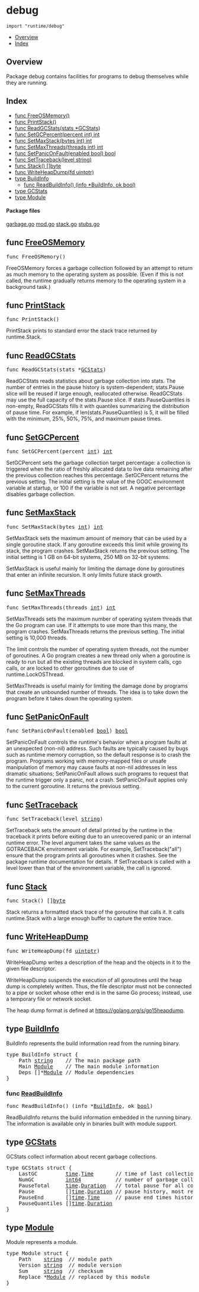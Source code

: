 

# debug
`import "runtime/debug"`

* [Overview](#pkg-overview)
* [Index](#pkg-index)

## <a id="pkg-overview">Overview</a>
Package debug contains facilities for programs to debug themselves while
they are running.




## <a id="pkg-index">Index</a>
* [func FreeOSMemory()](#FreeOSMemory)
* [func PrintStack()](#PrintStack)
* [func ReadGCStats(stats *GCStats)](#ReadGCStats)
* [func SetGCPercent(percent int) int](#SetGCPercent)
* [func SetMaxStack(bytes int) int](#SetMaxStack)
* [func SetMaxThreads(threads int) int](#SetMaxThreads)
* [func SetPanicOnFault(enabled bool) bool](#SetPanicOnFault)
* [func SetTraceback(level string)](#SetTraceback)
* [func Stack() []byte](#Stack)
* [func WriteHeapDump(fd uintptr)](#WriteHeapDump)
* [type BuildInfo](#BuildInfo)
  * [func ReadBuildInfo() (info *BuildInfo, ok bool)](#ReadBuildInfo)
* [type GCStats](#GCStats)
* [type Module](#Module)




#### <a id="pkg-files">Package files</a>
[garbage.go](https://golang.org/src/runtime/debug/garbage.go) [mod.go](https://golang.org/src/runtime/debug/mod.go) [stack.go](https://golang.org/src/runtime/debug/stack.go) [stubs.go](https://golang.org/src/runtime/debug/stubs.go) 






## <a id="FreeOSMemory">func</a> [FreeOSMemory](https://golang.org/src/runtime/debug/garbage.go?s=3859:3878#L89)
<pre>func FreeOSMemory()</pre>
FreeOSMemory forces a garbage collection followed by an
attempt to return as much memory to the operating system
as possible. (Even if this is not called, the runtime gradually
returns memory to the operating system in a background task.)



## <a id="PrintStack">func</a> [PrintStack](https://golang.org/src/runtime/debug/stack.go?s=383:400#L5)
<pre>func PrintStack()</pre>
PrintStack prints to standard error the stack trace returned by runtime.Stack.



## <a id="ReadGCStats">func</a> [ReadGCStats](https://golang.org/src/runtime/debug/garbage.go?s=1206:1238#L21)
<pre>func ReadGCStats(stats *<a href="#GCStats">GCStats</a>)</pre>
ReadGCStats reads statistics about garbage collection into stats.
The number of entries in the pause history is system-dependent;
stats.Pause slice will be reused if large enough, reallocated otherwise.
ReadGCStats may use the full capacity of the stats.Pause slice.
If stats.PauseQuantiles is non-empty, ReadGCStats fills it with quantiles
summarizing the distribution of pause time. For example, if
len(stats.PauseQuantiles) is 5, it will be filled with the minimum,
25%, 50%, 75%, and maximum pause times.



## <a id="SetGCPercent">func</a> [SetGCPercent](https://golang.org/src/runtime/debug/garbage.go?s=3526:3560#L81)
<pre>func SetGCPercent(percent <a href="/pkg/builtin/#int">int</a>) <a href="/pkg/builtin/#int">int</a></pre>
SetGCPercent sets the garbage collection target percentage:
a collection is triggered when the ratio of freshly allocated data
to live data remaining after the previous collection reaches this percentage.
SetGCPercent returns the previous setting.
The initial setting is the value of the GOGC environment variable
at startup, or 100 if the variable is not set.
A negative percentage disables garbage collection.



## <a id="SetMaxStack">func</a> [SetMaxStack](https://golang.org/src/runtime/debug/garbage.go?s=4361:4392#L103)
<pre>func SetMaxStack(bytes <a href="/pkg/builtin/#int">int</a>) <a href="/pkg/builtin/#int">int</a></pre>
SetMaxStack sets the maximum amount of memory that
can be used by a single goroutine stack.
If any goroutine exceeds this limit while growing its stack,
the program crashes.
SetMaxStack returns the previous setting.
The initial setting is 1 GB on 64-bit systems, 250 MB on 32-bit systems.

SetMaxStack is useful mainly for limiting the damage done by
goroutines that enter an infinite recursion. It only limits future
stack growth.



## <a id="SetMaxThreads">func</a> [SetMaxThreads](https://golang.org/src/runtime/debug/garbage.go?s=5205:5240#L121)
<pre>func SetMaxThreads(threads <a href="/pkg/builtin/#int">int</a>) <a href="/pkg/builtin/#int">int</a></pre>
SetMaxThreads sets the maximum number of operating system
threads that the Go program can use. If it attempts to use more than
this many, the program crashes.
SetMaxThreads returns the previous setting.
The initial setting is 10,000 threads.

The limit controls the number of operating system threads, not the number
of goroutines. A Go program creates a new thread only when a goroutine
is ready to run but all the existing threads are blocked in system calls, cgo calls,
or are locked to other goroutines due to use of runtime.LockOSThread.

SetMaxThreads is useful mainly for limiting the damage done by
programs that create an unbounded number of threads. The idea is
to take down the program before it takes down the operating system.



## <a id="SetPanicOnFault">func</a> [SetPanicOnFault](https://golang.org/src/runtime/debug/garbage.go?s=5865:5904#L134)
<pre>func SetPanicOnFault(enabled <a href="/pkg/builtin/#bool">bool</a>) <a href="/pkg/builtin/#bool">bool</a></pre>
SetPanicOnFault controls the runtime's behavior when a program faults
at an unexpected (non-nil) address. Such faults are typically caused by
bugs such as runtime memory corruption, so the default response is to crash
the program. Programs working with memory-mapped files or unsafe
manipulation of memory may cause faults at non-nil addresses in less
dramatic situations; SetPanicOnFault allows such programs to request
that the runtime trigger only a panic, not a crash.
SetPanicOnFault applies only to the current goroutine.
It returns the previous setting.



## <a id="SetTraceback">func</a> [SetTraceback](https://golang.org/src/runtime/debug/garbage.go?s=6953:6984#L158)
<pre>func SetTraceback(level <a href="/pkg/builtin/#string">string</a>)</pre>
SetTraceback sets the amount of detail printed by the runtime in
the traceback it prints before exiting due to an unrecovered panic
or an internal runtime error.
The level argument takes the same values as the GOTRACEBACK
environment variable. For example, SetTraceback("all") ensure
that the program prints all goroutines when it crashes.
See the package runtime documentation for details.
If SetTraceback is called with a level lower than that of the
environment variable, the call is ignored.



## <a id="Stack">func</a> [Stack](https://golang.org/src/runtime/debug/stack.go?s=587:606#L11)
<pre>func Stack() []<a href="/pkg/builtin/#byte">byte</a></pre>
Stack returns a formatted stack trace of the goroutine that calls it.
It calls runtime.Stack with a large enough buffer to capture the entire trace.



## <a id="WriteHeapDump">func</a> [WriteHeapDump](https://golang.org/src/runtime/debug/garbage.go?s=6398:6428#L147)
<pre>func WriteHeapDump(fd <a href="/pkg/builtin/#uintptr">uintptr</a>)</pre>
WriteHeapDump writes a description of the heap and the objects in
it to the given file descriptor.

WriteHeapDump suspends the execution of all goroutines until the heap
dump is completely written.  Thus, the file descriptor must not be
connected to a pipe or socket whose other end is in the same Go
process; instead, use a temporary file or network socket.

The heap dump format is defined at <a href="https://golang.org/s/go15heapdump">https://golang.org/s/go15heapdump</a>.





## <a id="BuildInfo">type</a> [BuildInfo](https://golang.org/src/runtime/debug/mod.go?s=569:721#L13)
BuildInfo represents the build information read from
the running binary.


<pre>type BuildInfo struct {
<span id="BuildInfo.Path"></span>    Path <a href="/pkg/builtin/#string">string</a>    <span class="comment">// The main package path</span>
<span id="BuildInfo.Main"></span>    Main <a href="#Module">Module</a>    <span class="comment">// The main module information</span>
<span id="BuildInfo.Deps"></span>    Deps []*<a href="#Module">Module</a> <span class="comment">// Module dependencies</span>
}
</pre>









### <a id="ReadBuildInfo">func</a> [ReadBuildInfo](https://golang.org/src/runtime/debug/mod.go?s=404:451#L7)
<pre>func ReadBuildInfo() (info *<a href="#BuildInfo">BuildInfo</a>, ok <a href="/pkg/builtin/#bool">bool</a>)</pre>
ReadBuildInfo returns the build information embedded
in the running binary. The information is available only
in binaries built with module support.






## <a id="GCStats">type</a> [GCStats](https://golang.org/src/runtime/debug/garbage.go?s=279:671#L4)
GCStats collect information about recent garbage collections.


<pre>type GCStats struct {
<span id="GCStats.LastGC"></span>    LastGC         <a href="/pkg/time/">time</a>.<a href="/pkg/time/#Time">Time</a>       <span class="comment">// time of last collection</span>
<span id="GCStats.NumGC"></span>    NumGC          <a href="/pkg/builtin/#int64">int64</a>           <span class="comment">// number of garbage collections</span>
<span id="GCStats.PauseTotal"></span>    PauseTotal     <a href="/pkg/time/">time</a>.<a href="/pkg/time/#Duration">Duration</a>   <span class="comment">// total pause for all collections</span>
<span id="GCStats.Pause"></span>    Pause          []<a href="/pkg/time/">time</a>.<a href="/pkg/time/#Duration">Duration</a> <span class="comment">// pause history, most recent first</span>
<span id="GCStats.PauseEnd"></span>    PauseEnd       []<a href="/pkg/time/">time</a>.<a href="/pkg/time/#Time">Time</a>     <span class="comment">// pause end times history, most recent first</span>
<span id="GCStats.PauseQuantiles"></span>    PauseQuantiles []<a href="/pkg/time/">time</a>.<a href="/pkg/time/#Duration">Duration</a>
}
</pre>











## <a id="Module">type</a> [Module](https://golang.org/src/runtime/debug/mod.go?s=754:916#L20)
Module represents a module.


<pre>type Module struct {
<span id="Module.Path"></span>    Path    <a href="/pkg/builtin/#string">string</a>  <span class="comment">// module path</span>
<span id="Module.Version"></span>    Version <a href="/pkg/builtin/#string">string</a>  <span class="comment">// module version</span>
<span id="Module.Sum"></span>    Sum     <a href="/pkg/builtin/#string">string</a>  <span class="comment">// checksum</span>
<span id="Module.Replace"></span>    Replace *<a href="#Module">Module</a> <span class="comment">// replaced by this module</span>
}
</pre>














